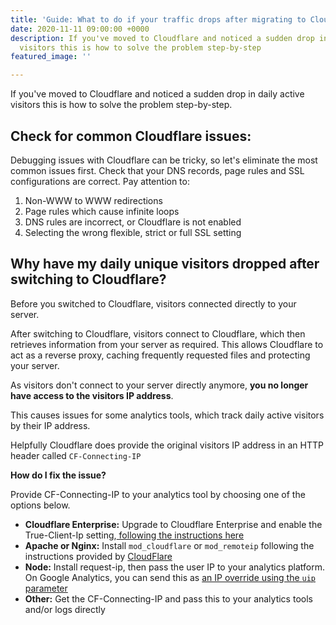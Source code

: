 ```yaml
---
title: 'Guide: What to do if your traffic drops after migrating to Cloudflare'
date: 2020-11-11 09:00:00 +0000
description: If you've moved to Cloudflare and noticed a sudden drop in daily active
  visitors this is how to solve the problem step-by-step
featured_image: ''

---
```

If you've moved to Cloudflare and noticed a sudden drop in daily active visitors this is how to solve the problem step-by-step.

## **Check for common Cloudflare issues:**

Debugging issues with Cloudflare can be tricky, so let's eliminate the most common issues first. Check that your DNS records, page rules and SSL configurations are correct. Pay attention to:

1. Non-WWW to WWW redirections
2. Page rules which cause infinite loops
3. DNS rules are incorrect, or Cloudflare is not enabled
4. Selecting the wrong flexible, strict or full SSL setting

## **Why have my daily unique visitors dropped after switching to Cloudflare?**

Before you switched to Cloudflare, visitors connected directly to your server.

After switching to Cloudflare, visitors connect to Cloudflare, which then retrieves information from your server as required. This allows Cloudflare to act as a reverse proxy, caching frequently requested files and protecting your server.

As visitors don't connect to your server directly anymore, **you no longer have access to the visitors IP address**.

This causes issues for some analytics tools, which track daily active visitors by their IP address.

Helpfully Cloudflare does provide the original visitors IP address in an HTTP header called `CF-Connecting-IP`

**How do I fix the issue?**

Provide CF-Connecting-IP to your analytics tool by choosing one of the options below.

* **Cloudflare Enterprise:** Upgrade to Cloudflare Enterprise and enable the True-Client-Ip setting,[ following the instructions here](https://support.cloudflare.com/hc/en-us/articles/206776727-What-is-True-Client-IP-)
* **Apache or Nginx:** Install `mod_cloudflare` or `mod_remoteip` following the instructions provided by [CloudFlare](https://support.cloudflare.com/hc/en-us/articles/200170786-Restoring-original-visitor-IPs-Logging-visitor-IP-addresses)
* **Node:** Install request-ip, then pass the user IP to your analytics platform. On Google Analytics, you can send this as [an IP override using the `uip` parameter](https://developers.google.com/analytics/devguides/collection/protocol/v1/parameters#uip)
* **Other:** Get the CF-Connecting-IP and pass this to your analytics tools and/or logs directly